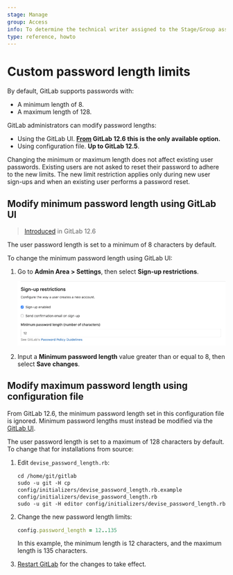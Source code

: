 ```yaml
---
stage: Manage
group: Access
info: To determine the technical writer assigned to the Stage/Group associated with this page, see https://about.gitlab.com/handbook/engineering/ux/technical-writing/#designated-technical-writers
type: reference, howto
---
```


# Custom password length limits

By default, GitLab supports passwords with:

- A minimum length of 8.
- A maximum length of 128.

GitLab administrators can modify password lengths:

- Using the GitLab UI. **[From](https://gitlab.com/gitlab-org/gitlab/-/merge_requests/20661) GitLab 12.6 this is the only available option.**
- Using configuration file. **Up to GitLab 12.5**.

Changing the minimum or maximum length does not affect existing user passwords. Existing users are
not asked to reset their password to adhere to the new limits. The new limit restriction applies
only during new user sign-ups and when an existing user performs a password reset.

## Modify minimum password length using GitLab UI

> [Introduced](https://gitlab.com/gitlab-org/gitlab/-/merge_requests/20661) in GitLab 12.6

The user password length is set to a minimum of 8 characters by default.

To change the minimum password length using GitLab UI:

1. Go to **Admin Area > Settings**, then select **Sign-up restrictions**.

   ![Minimum password length settings](../user/admin_area/img/minimum_password_length_settings_v12_6.png)

1. Input a **Minimum password length** value greater than or equal to 8, then select **Save changes**.

## Modify maximum password length using configuration file

From GitLab 12.6, the minimum password length set in this configuration file is ignored. Minimum password lengths must instead be modified via the [GitLab UI](#modify-minimum-password-length-using-gitlab-ui).

The user password length is set to a maximum of 128 characters by default.
To change that for installations from source:

1. Edit `devise_password_length.rb`:

   ```shell
   cd /home/git/gitlab
   sudo -u git -H cp config/initializers/devise_password_length.rb.example config/initializers/devise_password_length.rb
   sudo -u git -H editor config/initializers/devise_password_length.rb
   ```

1. Change the new password length limits:

   ```ruby
   config.password_length = 12..135
   ```

   In this example, the minimum length is 12 characters, and the maximum length
   is 135 characters.

1. [Restart GitLab](../administration/restart_gitlab.md#installations-from-source)
   for the changes to take effect.

<!-- ## Troubleshooting

Include any troubleshooting steps that you can foresee. If you know beforehand what issues
one might have when setting this up, or when something is changed, or on upgrading, it's
important to describe those, too. Think of things that may go wrong and include them here.
This is important to minimize requests for support, and to avoid doc comments with
questions that you know someone might ask.

Each scenario can be a third-level heading, e.g. `### Getting error message X`.
If you have none to add when creating a doc, leave this section in place
but commented out to help encourage others to add to it in the future. -->
